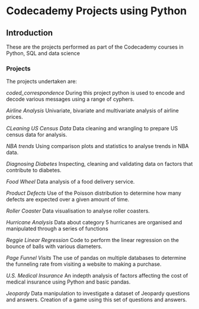 # Codecademy Projects using Python

## Introduction
These are the projects performed as part of the Codecademy courses in Python, 
SQL and data science 

### Projects
The projects undertaken are:

*coded_correspondence*
During this project python is used to encode and decode various messages using a range of 
cyphers.

*Airline Analysis*
Univariate, bivariate and multivariate analysis of airline prices.

*CLeaning US Census Data*
Data cleaning and wrangling to prepare US census data for analysis.

*NBA trends*
Using comparison plots and statistics to analyse trends in NBA data.

*Diagnosing Diabetes*
Inspecting, cleaning and validating data on factors that contribute to diabetes.

*Food Wheel*
Data analysis of a food delivery service.

*Product Defects*
Use of the Poisson distribution to determine how many defects are expected over a given amount of time.

*Roller Coaster*
Data visualisation to analyse roller coasters.

*Hurricane Analysis*
Data about category 5 hurricanes are organised and manipulated through a series of functions

*Reggie Linear Regression*
Code to perform the linear regression on the bounce of balls with various 
diameters.

*Page Funnel Visits*
The use of pandas on multiple databases to determine the funneling rate from
visiting a website to making a purchase.

*U.S. Medical Insurance*
An indepth analysis of factors affecting the cost of medical insurance using 
Python and basic pandas.

*Jeopardy*
Data manipulation to investigate a dataset of Jeopardy questions and answers. 
Creation of a game using this set of questions and answers.










